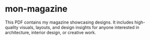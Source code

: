 # mon-magazine
This PDF contains my magazine showcasing designs. It includes high-quality visuals, layouts, and design insights for anyone interested in architecture, interior design, or creative work.
